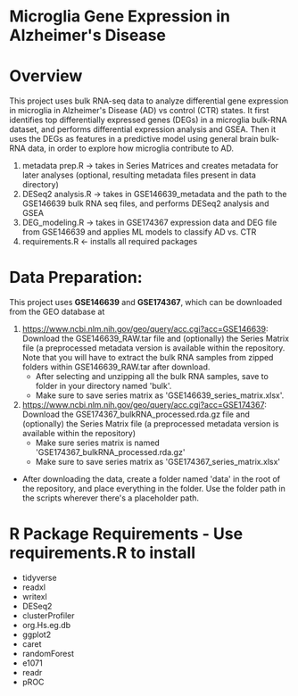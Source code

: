 # Microglia Gene Expression in Alzheimer's Disease
# Overview
This project uses bulk RNA-seq data to analyze differential gene expression in microglia in Alzheimer's Disease (AD) vs control (CTR) states. It first identifies top differentially expressed genes (DEGs) in a microglia bulk-RNA dataset, and performs differential expression analysis and GSEA. Then it uses the DEGs as features in a predictive model using general brain bulk-RNA data, in order to explore how microglia contribute to AD.

1. metadata prep.R -> takes in Series Matrices and creates metadata for later analyses (optional, resulting metadata files present in data directory)
2. DESeq2 analysis.R -> takes in GSE146639_metadata and the path to the GSE146639 bulk RNA seq files, and performs DESeq2 analysis and GSEA
3. DEG_modeling.R -> takes in GSE174367 expression data and DEG file from GSE146639 and applies ML models to classify AD vs. CTR
4. requirements.R <- installs all required packages

# Data Preparation:
This project uses **GSE146639** and **GSE174367**, which can be downloaded from the GEO database at 
1. https://www.ncbi.nlm.nih.gov/geo/query/acc.cgi?acc=GSE146639:
   Download the GSE146639_RAW.tar file and (optionally) the Series Matrix file (a preprocessed metadata version is available within the repository. Note that you will have to extract the bulk RNA samples from zipped folders within GSE146639_RAW.tar after download.
   - After selecting and unzipping all the bulk RNA samples, save to folder in your directory named 'bulk'.
   - Make sure to save series matrix as 'GSE146639_series_matrix.xlsx'.
2. https://www.ncbi.nlm.nih.gov/geo/query/acc.cgi?acc=GSE174367:
   Download the GSE174367_bulkRNA_processed.rda.gz file and (optionally) the Series Matrix file (a preprocessed metadata version is available within the repository)
    - Make sure series matrix is named 'GSE174367_bulkRNA_processed.rda.gz'
    - Make sure to save series matrix as 'GSE174367_series_matrix.xlsx'
- After downloading the data, create a folder named 'data' in the root of the repository, and place everything in the folder. Use the folder path in the scripts wherever there's a placeholder path.

# R Package Requirements - Use requirements.R to install
- tidyverse
- readxl
- writexl
- DESeq2
- clusterProfiler
- org.Hs.eg.db
- ggplot2
- caret
- randomForest
- e1071
- readr
- pROC





   
